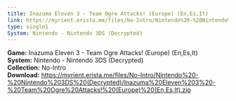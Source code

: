 ```yaml
---
title: Inazuma Eleven 3 - Team Ogre Attacks! (Europe) (En,Es,It)
link: https://myrient.erista.me/files/No-Intro/Nintendo%20-%20Nintendo%203DS%20(Decrypted)/Inazuma%20Eleven%203%20-%20Team%20Ogre%20Attacks!%20(Europe)%20(En,Es,It).zip
type: single1
System: Nintendo - Nintendo 3DS (Decrypted)
---
```

<b>Game:</b> Inazuma Eleven 3 - Team Ogre Attacks! (Europe) (En,Es,It)<br>
<b>System:</b> Nintendo - Nintendo 3DS (Decrypted)<br>
<b>Collection:</b> No-Intro<br>
<b>Download:</b> https://myrient.erista.me/files/No-Intro/Nintendo%20-%20Nintendo%203DS%20(Decrypted)/Inazuma%20Eleven%203%20-%20Team%20Ogre%20Attacks!%20(Europe)%20(En,Es,It).zip